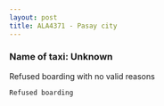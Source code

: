 ```yaml
---
layout: post
title: ALA4371 - Pasay city
---
```


### Name of taxi: Unknown

Refused boarding with no valid reasons

```Refused boarding```
